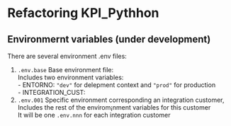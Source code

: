 # Refactoring KPI_Pythhon  
## Environmernt variables (under development)
There are several environment .env files:  
1. `.env.base` Base environment file:  
    Includes two environment variables:  
        - ENTORNO: `"dev"` for delepment context and `"prod"` for production  
        - INTEGRATION_CUST: 
2. `.env.001` Specific environment corresponding an integration customer, Includes the rest of the envirom¡nment variables for this customer  
It will be one `.env.nnn` for each integration customer